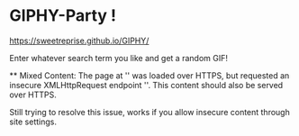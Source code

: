 # GIPHY-Party !

https://sweetreprise.github.io/GIPHY/

Enter whatever search term you like and get a random GIF!

** Mixed Content: The page at '<URL>' was loaded over HTTPS, 
but requested an insecure XMLHttpRequest endpoint '<URL>'. 
This content should also be served over HTTPS.

Still trying to resolve this issue, works if you allow insecure content through site settings.

